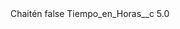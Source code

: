 <?xml version="1.0" encoding="UTF-8"?>
<CustomMetadata xmlns="http://soap.sforce.com/2006/04/metadata" xmlns:xsi="http://www.w3.org/2001/XMLSchema-instance" xmlns:xsd="http://www.w3.org/2001/XMLSchema">
    <label>Chaitén</label>
    <protected>false</protected>
    <values>
        <field>Tiempo_en_Horas__c</field>
        <value xsi:type="xsd:double">5.0</value>
    </values>
</CustomMetadata>
